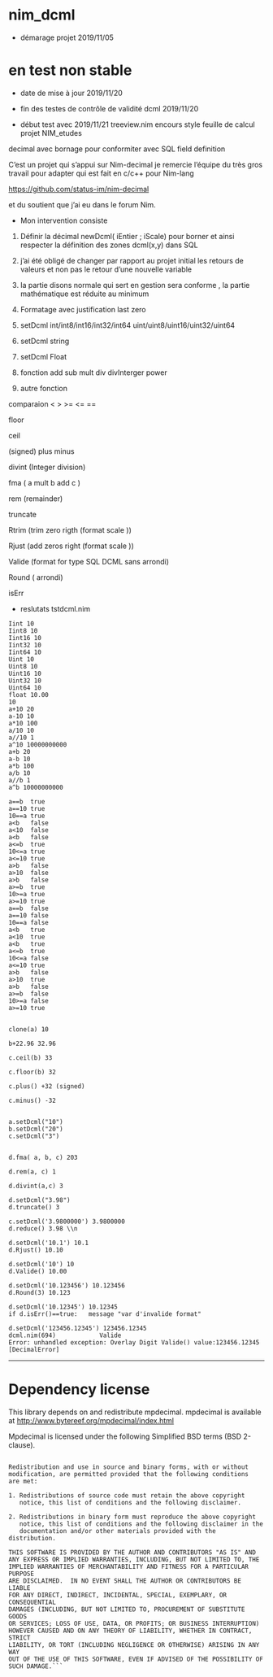# nim_dcml

- démarage projet 2019/11/05
# en test non stable

- date de mise à jour 2019/11/20
- fin des testes de contrôle de validité dcml 2019/11/20

- début test avec 2019/11/21 treeview.nim   encours   style feuille de calcul projet NIM_etudes



decimal avec bornage pour conformiter avec SQL field definition

C’est un projet qui s’appui sur Nim-decimal
je remercie l’équipe du très gros travail pour adapter qui est fait en c/c++ pour Nim-lang

https://github.com/status-im/nim-decimal

et du soutient que j’ai eu dans le forum Nim.

- Mon intervention consiste 

1. Définir la décimal newDcml( iEntier ; iScale) pour borner et ainsi respecter la définition des zones dcml(x,y) dans SQL 

2. j’ai été obligé de changer par rapport au projet initial les retours de valeurs et non pas le retour d’une nouvelle variable

3. la partie disons normale qui sert en gestion sera conforme , la partie mathématique est réduite au minimum

4. Formatage avec justification last zero

5. setDcml  int/int8/int16/int32/int64 uint/uint8/uint16/uint32/uint64

6. setDcml string

7. setDcml Float

8. fonction
  add  sub  mult  div  divInterger  power
9. autre fonction

  comparaion < > >= <= ==

  floor 
  
  ceil  
  
  (signed) plus minus
  
  divint (Integer division)
  
  fma ( a mult b  add c )
  
  rem (remainder)
  
  truncate
  
  Rtrim  (trim zero rigth (format scale ))

  Rjust  (add zeros right (format scale ))
  
  Valide (format for type SQL DCML   sans arrondi)
  
  Round ( arrondi)
  
  isErr



- reslutats tstdcml.nim

 ```..TEST.. 
Iint 10
Iint8 10
Iint16 10
Iint32 10
Iint64 10
Uint 10
Uint8 10
Uint16 10
Uint32 10
Uint64 10
float 10.00
10
a+10 20
a-10 10
a*10 100
a/10 10
a//10 1
a^10 10000000000
a+b 20
a-b 10
a*b 100
a/b 10
a//b 1
a^b 10000000000

 a==b  true
 a==10 true
 10==a true
 a<b   false
 a<10  false
 a<b   false
 a<=b  true
 10<=a true
 a<=10 true
 a>b   false
 a>10  false
 a>b   false
 a>=b  true
 10>=a true
 a>=10 true
 a==b  false
 a==10 false
 10==a false
 a<b   true
 a<10  true
 a<b   true
 a<=b  true
 10<=a false
 a<=10 true
 a>b   false
 a>10  true
 a>b   false
 a>=b  false
 10>=a false
 a>=10 true


 clone(a) 10

 b+22.96 32.96

 c.ceil(b) 33

 c.floor(b) 32

 c.plus() +32 (signed)

 c.minus() -32


 a.setDcml("10")
 b.setDcml("20")
 c.setDcml("3")
 
 
 d.fma( a, b, c) 203

 d.rem(a, c) 1

 d.divint(a,c) 3

 d.setDcml("3.98")
 d.truncate() 3

 c.setDcml('3.9800000') 3.9800000
 d.reduce() 3.98 \\n

 d.setDcml('10.1') 10.1
 d.Rjust() 10.10

d.setDcml('10') 10
d.Valide() 10.00

 d.setDcml('10.123456') 10.123456
 d.Round(3) 10.123

d.setDcml('10.12345') 10.12345
if d.isErr()==true:   message "var d'invalide format" 

d.setDcml('123456.12345') 123456.12345
dcml.nim(694)            Valide
Error: unhandled exception: Overlay Digit Valide() value:123456.12345  [DecimalError]

```
  
  
 ________________________________________________________________________________________________________________________
 
 
 
# Dependency license

This library depends on and redistribute mpdecimal. mpdecimal is available at http://www.bytereef.org/mpdecimal/index.html

Mpdecimal is licensed under the following Simplified BSD terms (BSD 2-clause).

```Copyright (c) 2008-2016 Stefan Krah. All rights reserved.

Redistribution and use in source and binary forms, with or without
modification, are permitted provided that the following conditions
are met:

1. Redistributions of source code must retain the above copyright
   notice, this list of conditions and the following disclaimer.

2. Redistributions in binary form must reproduce the above copyright
   notice, this list of conditions and the following disclaimer in the
   documentation and/or other materials provided with the distribution.

THIS SOFTWARE IS PROVIDED BY THE AUTHOR AND CONTRIBUTORS "AS IS" AND
ANY EXPRESS OR IMPLIED WARRANTIES, INCLUDING, BUT NOT LIMITED TO, THE
IMPLIED WARRANTIES OF MERCHANTABILITY AND FITNESS FOR A PARTICULAR PURPOSE
ARE DISCLAIMED.  IN NO EVENT SHALL THE AUTHOR OR CONTRIBUTORS BE LIABLE
FOR ANY DIRECT, INDIRECT, INCIDENTAL, SPECIAL, EXEMPLARY, OR CONSEQUENTIAL
DAMAGES (INCLUDING, BUT NOT LIMITED TO, PROCUREMENT OF SUBSTITUTE GOODS
OR SERVICES; LOSS OF USE, DATA, OR PROFITS; OR BUSINESS INTERRUPTION)
HOWEVER CAUSED AND ON ANY THEORY OF LIABILITY, WHETHER IN CONTRACT, STRICT
LIABILITY, OR TORT (INCLUDING NEGLIGENCE OR OTHERWISE) ARISING IN ANY WAY
OUT OF THE USE OF THIS SOFTWARE, EVEN IF ADVISED OF THE POSSIBILITY OF
SUCH DAMAGE.```
